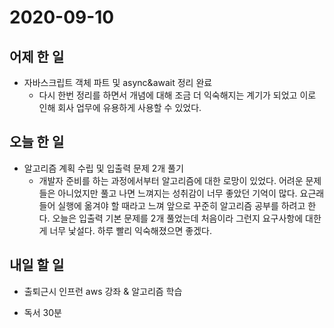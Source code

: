# 2020-09-10

## 어제 한 일

- 자바스크립트 객체 파트 및 async&await 정리 완료
  - 다시 한번 정리를 하면서 개념에 대해 조금 더 익숙해지는 계기가 되었고 이로 인해 회사 업무에 유용하게 사용할 수 있었다.

## 오늘 한 일

- 알고리즘 계획 수립 및 입출력 문제 2개 풀기 
  - 개발자 준비를 하는 과정에서부터 알고리즘에 대한 로망이 있었다. 어려운 문제들은 아니었지만 풀고 나면 느껴지는 성취감이 너무 좋았던 기억이 많다. 요근래 들어 실행에 옮겨야 할 때라고 느껴 앞으로 꾸준히 알고리즘 공부를 하려고 한다. 오늘은 입출력 기본 문제를 2개 풀었는데 처음이라 그런지 요구사항에 대한게 너무 낯설다. 하루 빨리 익숙해졌으면 좋겠다.

## 내일 할 일

- 출퇴근시 인프런 aws 강좌 & 알고리즘 학습

- 독서 30분

  